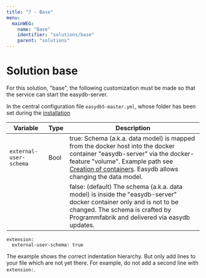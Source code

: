 ```yaml
---
title: "7 - Base"
menu:
  mainWEG:
    name: "Base"
    identifier: "solutions/base"
    parent: "solutions"
---
```

# Solution base

For this solution, "base", the following customization must be made so that the service can start the easydb-server.

In the central configuration file `easydb5-master.yml`, whose folder has been set during the [installation](../../sysadmin/installation)

| Variable | Type | Description |
|----------|------|-------------|
| `external-user-schema` | Bool | true: Schema (a.k.a. data model) is mapped from the docker host into the docker container "easydb-server" via the docker-feature "volume". Example path see [Creation of containers](../../sysadmin/installation/#start). Easydb allows changing the data model. |
|  |  | false: (default) The schema (a.k.a. data model) is inside the "easydb-server" docker container only and is not to be changed. The schema is crafted by Programmfabrik and delivered via easydb updates. |

~~~~~
extension:
  external-user-schema: true
~~~~~

The example shows the correct indentation hierarchy. But only add lines to your file which are not yet there. For example, do not add a second line with `extension:`.
